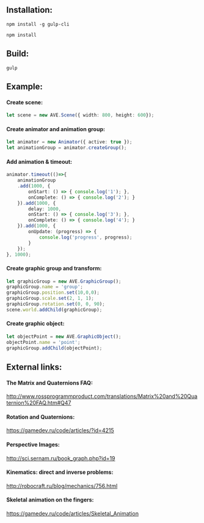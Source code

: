 ## Installation:

```shell
npm install -g gulp-cli
```

```shell
npm install
```

## Build:

```shell
gulp
```

## Example:

#### Create scene:
````typescript
let scene = new AVE.Scene({ width: 800, height: 600});
````

#### Create animator and animation group:
````typescript
let animator = new Animator({ active: true });
let animationGroup = animator.createGroup();
````

#### Add animation & timeout:
````typescript
animator.timeout(()=>{
	animationGroup
	.add(1000, {
		onStart: () => { console.log('1'); },
		onComplete: () => { console.log('2'); }
	}).add(1000, {
		delay: 1000,
		onStart: () => { console.log('3'); },
		onComplete: () => { console.log('4'); }
	}).add(1000, {
		onUpdate: (progress) => {
			console.log('progress', progress);
		}
	});
}, 1000);
````

#### Create graphic group and transform:
````typescript
let graphicGroup = new AVE.GraphicGroup();
graphicGroup.name = 'group';
graphicGroup.position.set(10,0,0);
graphicGroup.scale.set(2, 1, 1);
graphicGroup.rotation.set(0, 0, 90);
scene.world.addChild(graphicGroup);
````

#### Create graphic object:
````typescript
let objectPoint = new AVE.GraphicObject();
objectPoint.name = 'point';
graphicGroup.addChild(objectPoint);
````


## External links:

#### The Matrix and Quaternions FAQ:
http://www.rossprogrammproduct.com/translations/Matrix%20and%20Quaternion%20FAQ.htm#Q47

#### Rotation and Quaternions:
https://gamedev.ru/code/articles/?id=4215

#### Perspective Images:
http://sci.sernam.ru/book_graph.php?id=19

#### Kinematics: direct and inverse problems:
http://robocraft.ru/blog/mechanics/756.html

#### Skeletal animation on the fingers:
https://gamedev.ru/code/articles/Skeletal_Animation
